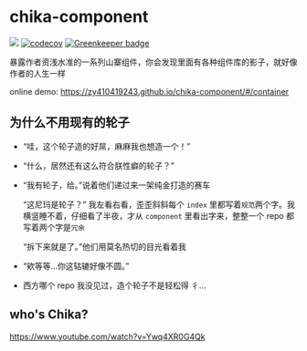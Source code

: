 # chika-component

![](https://img.shields.io/circleci/project/github/zy410419243/chika-component.svg?style=flat)
[![codecov](https://codecov.io/gh/zy410419243/chika-component/branch/master/graph/badge.svg)](https://codecov.io/gh/zy410419243/chika-component)
[![Greenkeeper badge](https://badges.greenkeeper.io/zy410419243/chika-component.svg)](https://greenkeeper.io/)

暴露作者资浅水准的一系列山寨组件，你会发现里面有各种组件库的影子，就好像作者的人生一样

online demo: https://zy410419243.github.io/chika-component/#/container

## 为什么不用现有的轮子

- “哇，这个轮子造的好屌，麻麻我也想造一个！”

- “什么，居然还有这么符合朕性癖的轮子？”

- “我有轮子，给。”说着他们递过来一架纯金打造的赛车

  “这尼玛是轮子？” 我左看右看，歪歪斜斜每个 `index` 里都写着`规范`两个字。我横竖睡不着，仔细看了半夜，才从 `component` 里看出字来，整整一个 repo 都写着两个字是`冗余`

  “拆下来就是了。”他们用莫名热切的目光看着我

- “欸等等...你这轱辘好像不圆。”

- 西方哪个 repo 我没见过，造个轮子不是轻松得 彳...

## who's Chika?

https://www.youtube.com/watch?v=Ywq4XR0G4Qk
